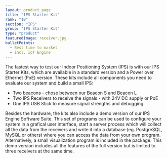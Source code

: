 ```yaml
---
layout: product_page
title: "IPS Starter Kit"
rank: "10"
section: "IPS"
group: "IPS Starter Kit"
type: "product"
featuredImage: receiver.jpg
bulletPoints:
  - Best time to market
  - incl. IoT Engine
---
```

The fastest way to test our Indoor Positioning System (IPS) is with our IPS Starter Kits, which are available in a standard version and a Power over Ethernet (PoE) version. These kits include all components you need to evaluate our system and build a small IPS:

* Two beacons - chose between our Beacon S and Beacon L
* Two IPS Receivers to receive the signals - with 24V DC supply or PoE
* One IPS USB Stick to measure signal strengths and debugging

Besides the hardware, the kits also include a demo version of our IPS Engine Software Suite. This set of programs can be used to configure your system in a grafical user interface, start a server process which will collect all the data from the receivers and write it into a database (eg. PostgreSQL, MySQL or others) where you can access the data from your own program. Alternatively, a small visualization program is included in the package. This demo version includes all the features of the full version but is limited to three receivers at the same time.
